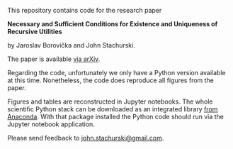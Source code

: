 
This repository contains code for the research paper

**Necessary and Sufficient Conditions for Existence and Uniqueness of Recursive Utilities**

by Jaroslav Borovička and John Stachurski.

The paper is available [via arXiv](https://arxiv.org/abs/1710.06526).

Regarding the code, unfortunately we only have a Python version available at
this time.  Nonetheless, the code does reproduce all figures from the paper.

Figures and tables are reconstructed in Jupyter notebooks.  The whole
scientific Python stack can be downloaded as an integrated library 
[from Anaconda](https://www.anaconda.com/download/).  With that package installed the
Python code should run via the Jupyter notebook application.

Please send feedback to john.stachurski@gmail.com.

